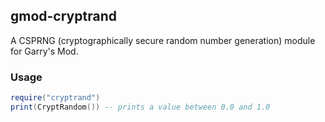 ## gmod-cryptrand

A CSPRNG (cryptographically secure random number generation) module for Garry's Mod. 

### Usage
```lua
require("cryptrand")
print(CryptRandom()) -- prints a value between 0.0 and 1.0
```